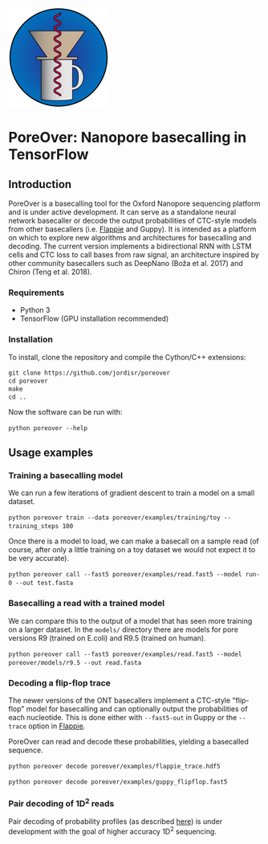 ![Logo](logo.png)
# PoreOver: Nanopore basecalling in TensorFlow
## Introduction
PoreOver is a basecalling tool for the Oxford Nanopore sequencing platform and is under active development.
It can serve as a standalone neural network basecaller or decode the output probabilities of CTC-style models from other basecallers (i.e. [Flappie](https://github.com/nanoporetech/flappie) and Guppy).
It is intended as a platform on which to explore new algorithms and architectures for basecalling and decoding.
The current version implements a bidirectional RNN with LSTM cells and CTC loss to call bases from raw signal, an architecture inspired by other community basecallers such as DeepNano (Boža et al. 2017) and Chiron (Teng et al. 2018).

### Requirements
* Python 3
* TensorFlow (GPU installation recommended)

### Installation

To install, clone the repository and compile the Cython/C++ extensions:

~~~
git clone https://github.com/jordisr/poreover
cd poreover
make
cd ..
~~~

Now the software can be run with:

`python poreover --help`

## Usage examples

### Training a basecalling model

We can run a few iterations of gradient descent to train a model on a small dataset.

`python poreover train --data poreover/examples/training/toy --training_steps 100`

Once there is a model to load, we can make a basecall on a sample read (of course, after only a little training on a toy dataset we would not expect it to be very accurate).

`python poreover call --fast5 poreover/examples/read.fast5 --model run-0 --out test.fasta`

### Basecalling a read with a trained model

We can compare this to the output of a model that has seen more training on a larger dataset. In the `models/` directory there are models for pore versions R9 (trained on E.coli) and R9.5 (trained on human).

`python poreover call --fast5 poreover/examples/read.fast5 --model poreover/models/r9.5 --out read.fasta`

### Decoding a flip-flop trace

The newer versions of the ONT basecallers implement a CTC-style "flip-flop" model for basecalling and can optionally output the probabilities of each nucleotide. This is done either with `--fast5-out` in Guppy or the `--trace` option in [Flappie](https://github.com/nanoporetech/flappie).

PoreOver can read and decode these probabilities, yielding a basecalled sequence.

`python poreover decode poreover/examples/flappie_trace.hdf5`

`python poreover decode poreover/examples/guppy_flipflop.fast5`

### Pair decoding of 1D<sup>2</sup> reads

Pair decoding of probability profiles (as described [here](https://link.springer.com/chapter/10.1007/978-3-319-91938-6_11)) is under development with the goal of higher accuracy 1D<sup>2</sup> sequencing.
